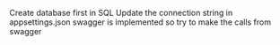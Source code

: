 Create database first in SQL
Update the connection string in appsettings.json
swagger is implemented so try to make the calls from swagger